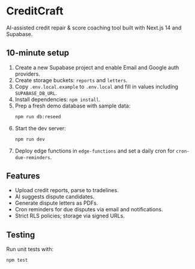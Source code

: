 # CreditCraft

AI-assisted credit repair & score coaching tool built with Next.js 14 and Supabase.

## 10-minute setup
1. Create a new Supabase project and enable Email and Google auth providers.
2. Create storage buckets: `reports` and `letters`.
3. Copy `.env.local.example` to `.env.local` and fill in values including `SUPABASE_DB_URL`.
4. Install dependencies: `npm install`.
5. Prep a fresh demo database with sample data:
   ```bash
   npm run db:reseed
   ```
6. Start the dev server:
   ```bash
   npm run dev
   ```
7. Deploy edge functions in `edge-functions` and set a daily cron for `cron-due-reminders`.

## Features
- Upload credit reports, parse to tradelines.
- AI suggests dispute candidates.
- Generate dispute letters as PDFs.
- Cron reminders for due disputes via email and notifications.
- Strict RLS policies; storage via signed URLs.

## Testing
Run unit tests with:
```
npm test
```
